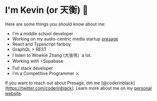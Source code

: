 # I'm Kevin (or 天衡) 👋
Here are some things you should know about me:
- I'm a middle school developer
- Working on my audio-centric media startup [presage](https://github.com/coderinblack08/presage)
- React and Typescript fanboy
- GraphQL > REST
- I listen to Wowkie Zhang (大张伟）a lot.
- Working with ⚡️Supabase
- Full stack developer
- I'm a Competitive Programmer ⚔️

If you want to reach out about Presage, dm me [@coderinblack](https://twitter.com/coderinblack].
Learn more about me on my [personal website](https://coderinblack.now.sh).
